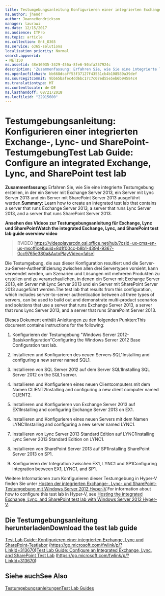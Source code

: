 ```yaml
---
title: Testumgebungsanleitung Konfigurieren einer integrierten Exchange-, Lync- und SharePoint-Testumgebung
ms.author: jhendr
author: JoanneHendrickson
manager: laurawi
ms.date: 12/15/2017
ms.audience: ITPro
ms.topic: article
ms.collection: Ent_O365
ms.service: o365-solutions
localization_priority: Normal
search.appverid:
- MET150
ms.assetid: 48e16935-3429-456a-8fe6-50afa257924c
description: 'Zusammenfassung: Erfahren Sie, wie Sie eine integrierte Testumgebung erstellen, in der ein Server mit Exchange Server 2013, ein Server mit Lync Server 2013 und ein Server mit SharePoint Server 2013 ausgeführt werden.'
ms.openlocfilehash: bb668dcaff53f37127f43551cb4b108589a39def
ms.sourcegitcommit: 9bb65bafec4dd6bc17c7c07ed55e5eb6b94584c4
ms.translationtype: MT
ms.contentlocale: de-DE
ms.lasthandoff: 08/21/2018
ms.locfileid: "22915600"
---
```

# <a name="test-lab-guide-configure-an-integrated-exchange-lync-and-sharepoint-test-lab"></a><span data-ttu-id="d71d6-103">Testumgebungsanleitung: Konfigurieren einer integrierten Exchange-, Lync- und SharePoint-Testumgebung</span><span class="sxs-lookup"><span data-stu-id="d71d6-103">Test Lab Guide: Configure an integrated Exchange, Lync, and SharePoint test lab</span></span>

 <span data-ttu-id="d71d6-104">**Zusammenfassung:** Erfahren Sie, wie Sie eine integrierte Testumgebung erstellen, in der ein Server mit Exchange Server 2013, ein Server mit Lync Server 2013 und ein Server mit SharePoint Server 2013 ausgeführt werden.</span><span class="sxs-lookup"><span data-stu-id="d71d6-104">**Summary:** Learn how to create an integrated test lab that contains a server that runs Exchange Server 2013, a server that runs Lync Server 2013, and a server that runs SharePoint Server 2013.</span></span>
 
<span data-ttu-id="d71d6-105">**Ansehen des Videos zur Testumgebungsanleitung für Exchange, Lync und SharePoint**</span><span class="sxs-lookup"><span data-stu-id="d71d6-105">**Watch the integrated Exchange, Lync, and SharePoint test lab guide overview video**</span></span>

> [!VIDEO https://videoplayercdn.osi.office.net/hub/?csid=ux-cms-en-us-msoffice&uuid=8d1f00cc-b8b1-4394-9367-0cc9765e380a&AutoPlayVideo=false]
 
<span data-ttu-id="d71d6-106">Die Testumgebung, die aus dieser Konfiguration resultiert und die Server-zu-Server-Authentifizierung zwischen allen drei Servertypen vorsieht, kann verwendet werden, um Szenarien und Lösungen mit mehreren Produkten zu erstellen und zu veranschaulichen, in denen ein Server mit Exchange Server 2013, ein Server mit Lync Server 2013 und ein Server mit SharePoint Server 2013 ausgeführt werden.</span><span class="sxs-lookup"><span data-stu-id="d71d6-106">The test lab that results from this configuration, which includes server-to-server authentication between all three types of servers, can be used to build out and demonstrate multi-product scenarios and solutions that use a server that runs Exchange Server 2013, a server that runs Lync Server 2013, and a server that runs SharePoint Server 2013.</span></span>
  
<span data-ttu-id="d71d6-107">Dieses Dokument enthält Anleitungen zu den folgenden Punkten:</span><span class="sxs-lookup"><span data-stu-id="d71d6-107">This document contains instructions for the following:</span></span>
  
1. <span data-ttu-id="d71d6-108">Konfigurieren der Testumgebung "Windows Server 2012-Basiskonfiguration"</span><span class="sxs-lookup"><span data-stu-id="d71d6-108">Configuring the Windows Server 2012 Base Configuration test lab.</span></span>
    
2. <span data-ttu-id="d71d6-109">Installieren und Konfigurieren des neuen Servers SQL1</span><span class="sxs-lookup"><span data-stu-id="d71d6-109">Installing and configuring a new server named SQL1.</span></span>
    
3. <span data-ttu-id="d71d6-110">Installieren von SQL Server 2012 auf dem Server SQL1</span><span class="sxs-lookup"><span data-stu-id="d71d6-110">Installing SQL Server 2012 on the SQL1 server.</span></span>
    
4. <span data-ttu-id="d71d6-111">Installieren und Konfigurieren eines neuen Clientcomputers mit dem Namen CLIENT2</span><span class="sxs-lookup"><span data-stu-id="d71d6-111">Installing and configuring a new client computer named CLIENT2.</span></span>
    
5. <span data-ttu-id="d71d6-112">Installieren und Konfigurieren von Exchange Server 2013 auf EX1</span><span class="sxs-lookup"><span data-stu-id="d71d6-112">Installing and configuring Exchange Server 2013 on EX1.</span></span>
    
6. <span data-ttu-id="d71d6-113">Installieren und Konfigurieren eines neuen Servers mit dem Namen LYNC1</span><span class="sxs-lookup"><span data-stu-id="d71d6-113">Installing and configuring a new server named LYNC1.</span></span>
    
7. <span data-ttu-id="d71d6-114">Installieren von Lync Server 2013 Standard Edition auf LYNC1</span><span class="sxs-lookup"><span data-stu-id="d71d6-114">Installing Lync Server 2013 Standard Edition on LYNC1.</span></span>
    
8. <span data-ttu-id="d71d6-115">Installieren von SharePoint Server 2013 auf SP1</span><span class="sxs-lookup"><span data-stu-id="d71d6-115">Installing SharePoint Server 2013 on SP1.</span></span>
    
9. <span data-ttu-id="d71d6-116">Konfigurieren der Integration zwischen EX1, LYNC1 und SP1</span><span class="sxs-lookup"><span data-stu-id="d71d6-116">Configuring integration between EX1, LYNC1, and SP1.</span></span>
    
<span data-ttu-id="d71d6-117">Weitere Informationen zum Konfigurieren dieser Testumgebung in Hyper-V finden Sie unter [Hosten der integrierten Exchange-, Lync- und SharePoint-Testumgebung mit Windows Server 2012 Hyper-V](https://social.technet.microsoft.com/wiki/contents/articles/18483.hosting-the-integrated-exchange-lync-and-sharepoint-test-lab-with-windows-server-2012-hyper-v.aspx).</span><span class="sxs-lookup"><span data-stu-id="d71d6-117">For information about how to configure this test lab in Hyper-V, see [Hosting the integrated Exchange, Lync, and SharePoint test lab with Windows Server 2012 Hyper-V](https://social.technet.microsoft.com/wiki/contents/articles/18483.hosting-the-integrated-exchange-lync-and-sharepoint-test-lab-with-windows-server-2012-hyper-v.aspx).</span></span>
  
## <a name="download-the-test-lab-guide"></a><span data-ttu-id="d71d6-118">Die Testumgebungsanleitung herunterladen</span><span class="sxs-lookup"><span data-stu-id="d71d6-118">Download the test lab guide</span></span>

<span data-ttu-id="d71d6-119">[Test Lab Guide: Konfigurieren einer integrierten Exchange, Lync und SharePoint-Testlabor](https://go.microsoft.com/fwlink/p/?LinkId=313670) (https://go.microsoft.com/fwlink/p/?LinkId=313670)</span><span class="sxs-lookup"><span data-stu-id="d71d6-119">[Test Lab Guide: Configure an Integrated Exchange, Lync, and SharePoint Test Lab](https://go.microsoft.com/fwlink/p/?LinkId=313670) (https://go.microsoft.com/fwlink/p/?LinkId=313670)</span></span>
  
## <a name="see-also"></a><span data-ttu-id="d71d6-120">Siehe auch</span><span class="sxs-lookup"><span data-stu-id="d71d6-120">See Also</span></span>

[<span data-ttu-id="d71d6-121">Testumgebungsanleitungen</span><span class="sxs-lookup"><span data-stu-id="d71d6-121">Test Lab Guides</span></span>](https://go.microsoft.com/fwlink/p/?LinkId=202817)




